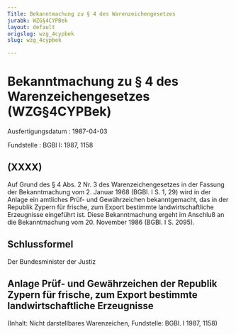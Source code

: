 ```yaml
---
Title: Bekanntmachung zu § 4 des Warenzeichengesetzes
jurabk: WZG§4CYPBek
layout: default
origslug: wzg_4cypbek
slug: wzg_4cypbek

---
```


# Bekanntmachung zu § 4 des Warenzeichengesetzes (WZG§4CYPBek)

Ausfertigungsdatum
:   1987-04-03

Fundstelle
:   BGBl I: 1987, 1158



## (XXXX)

Auf Grund des § 4 Abs. 2 Nr. 3 des Warenzeichengesetzes in der Fassung
der Bekanntmachung vom 2. Januar 1968 (BGBl. I S. 1, 29) wird in der
Anlage ein amtliches Prüf- und Gewährzeichen bekanntgemacht, das in
der Republik Zypern für frische, zum Export bestimmte
landwirtschaftliche Erzeugnisse eingeführt ist.
Diese Bekanntmachung ergeht im Anschluß an die Bekanntmachung vom 20.
November 1986 (BGBl. I S. 2095).


## Schlussformel

Der Bundesminister der Justiz


## Anlage Prüf- und Gewährzeichen der Republik Zypern für frische, zum Export bestimmte landwirtschaftliche Erzeugnisse

(Inhalt: Nicht darstellbares Warenzeichen,
Fundstelle: BGBl. I 1987, 1158)

